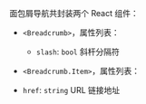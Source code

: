 面包屑导航共封装两个 React 组件：

- `<Breadcrumb>`，属性列表：
	- `slash`: `bool` 斜杆分隔符

- `<Breadcrumb.Item>`，属性列表：
 - `href`: `string` URL 链接地址
